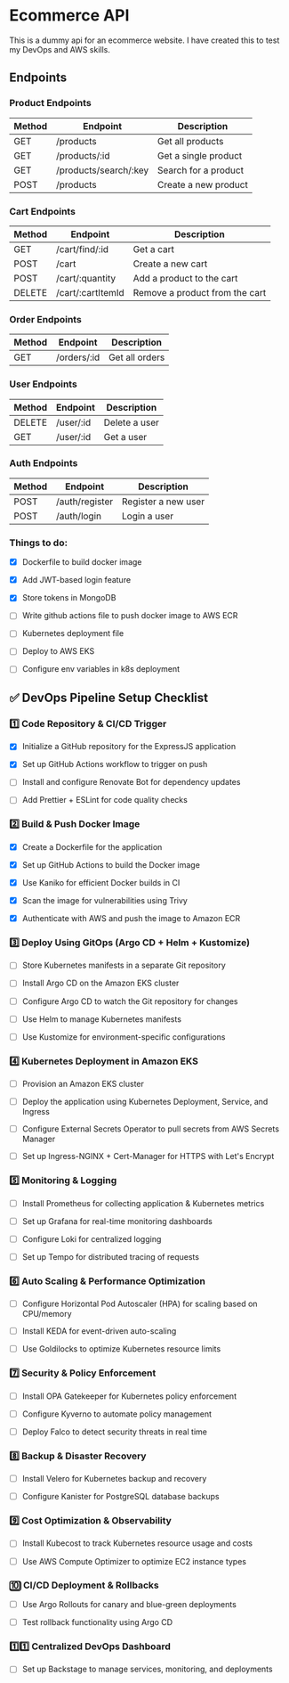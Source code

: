 # Ecommerce API

This is a dummy api for an ecommerce website. I have created this to test my DevOps and AWS skills.

## Endpoints

### Product Endpoints

| Method | Endpoint | Description |
| --- | --- | --- |
| GET | /products | Get all products |
| GET | /products/:id | Get a single product |
| GET | /products/search/:key | Search for a product |
| POST | /products | Create a new product |

### Cart Endpoints

| Method | Endpoint | Description |
| --- | --- | --- |
| GET | /cart/find/:id | Get a cart |
| POST | /cart | Create a new cart |
| POST | /cart/:quantity | Add a product to the cart |
| DELETE | /cart/:cartItemId | Remove a product from the cart |

### Order Endpoints

| Method | Endpoint | Description |
| --- | --- | --- |
| GET | /orders/:id | Get all orders |

### User Endpoints

| Method | Endpoint | Description |
| --- | --- | --- |
| DELETE | /user/:id | Delete a user |
| GET | /user/:id | Get a user |

### Auth Endpoints

| Method | Endpoint | Description |
| --- | --- | --- |
| POST | /auth/register | Register a new user |
| POST | /auth/login | Login a user |




### Things to do:
- [x] Dockerfile to build docker image 
- [x] Add JWT-based login feature  
- [x] Store tokens in MongoDB  
- [ ] Write github actions file to push docker image to AWS ECR
- [ ] Kubernetes deployment file  
- [ ] Deploy to AWS EKS  
- [ ] Configure env variables in k8s deployment  


## ✅ DevOps Pipeline Setup Checklist

### 1️⃣ Code Repository & CI/CD Trigger
- [x] Initialize a GitHub repository for the ExpressJS application

- [x] Set up GitHub Actions workflow to trigger on push

- [ ] Install and configure Renovate Bot for dependency updates

- [ ] Add Prettier + ESLint for code quality checks

### 2️⃣ Build & Push Docker Image
- [x] Create a Dockerfile for the application

- [x] Set up GitHub Actions to build the Docker image

- [x] Use Kaniko for efficient Docker builds in CI

- [x] Scan the image for vulnerabilities using Trivy

- [x] Authenticate with AWS and push the image to Amazon ECR

### 3️⃣ Deploy Using GitOps (Argo CD + Helm + Kustomize)
- [ ] Store Kubernetes manifests in a separate Git repository

- [ ] Install Argo CD on the Amazon EKS cluster

- [ ] Configure Argo CD to watch the Git repository for changes

- [ ] Use Helm to manage Kubernetes manifests

- [ ] Use Kustomize for environment-specific configurations

### 4️⃣ Kubernetes Deployment in Amazon EKS
- [ ] Provision an Amazon EKS cluster

- [ ] Deploy the application using Kubernetes Deployment, Service, and Ingress

- [ ] Configure External Secrets Operator to pull secrets from AWS Secrets Manager

- [ ] Set up Ingress-NGINX + Cert-Manager for HTTPS with Let's Encrypt

### 5️⃣ Monitoring & Logging
- [ ] Install Prometheus for collecting application & Kubernetes metrics

- [ ] Set up Grafana for real-time monitoring dashboards

- [ ] Configure Loki for centralized logging

- [ ] Set up Tempo for distributed tracing of requests

### 6️⃣ Auto Scaling & Performance Optimization
- [ ] Configure Horizontal Pod Autoscaler (HPA) for scaling based on CPU/memory

- [ ] Install KEDA for event-driven auto-scaling

- [ ] Use Goldilocks to optimize Kubernetes resource limits

### 7️⃣ Security & Policy Enforcement
- [ ] Install OPA Gatekeeper for Kubernetes policy enforcement

- [ ] Configure Kyverno to automate policy management

- [ ] Deploy Falco to detect security threats in real time

### 8️⃣ Backup & Disaster Recovery
- [ ] Install Velero for Kubernetes backup and recovery

- [ ] Configure Kanister for PostgreSQL database backups

### 9️⃣ Cost Optimization & Observability
- [ ] Install Kubecost to track Kubernetes resource usage and costs

- [ ] Use AWS Compute Optimizer to optimize EC2 instance types

### 🔟 CI/CD Deployment & Rollbacks
- [ ] Use Argo Rollouts for canary and blue-green deployments

- [ ] Test rollback functionality using Argo CD

### 1️⃣1️⃣ Centralized DevOps Dashboard
- [ ] Set up Backstage to manage services, monitoring, and deployments